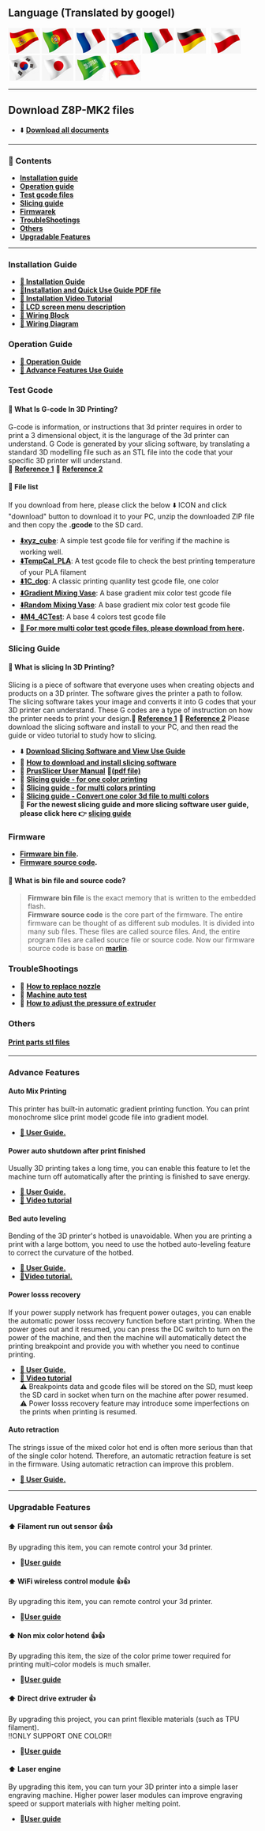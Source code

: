 ## Language (Translated by googel)
[![](../lanpic/ES.png)](https://github-com.translate.goog/ZONESTAR3D/Z8P/tree/main/Z8P-MK2?_x_tr_sl=en&_x_tr_tl=es)
[![](../lanpic/PT.png)](https://github-com.translate.goog/ZONESTAR3D/Z8P/tree/main/Z8P-MK2?_x_tr_sl=en&_x_tr_tl=pt)
[![](../lanpic/FR.png)](https://github-com.translate.goog/ZONESTAR3D/Z8P/tree/main/Z8P-MK2?_x_tr_sl=en&_x_tr_tl=fr)
[![](../lanpic/RU.png)](https://github-com.translate.goog/ZONESTAR3D/Z8P/tree/main/Z8P-MK2?_x_tr_sl=en&_x_tr_tl=ru)
[![](../lanpic/IT.png)](https://github-com.translate.goog/ZONESTAR3D/Z8P/tree/main/Z8P-MK2?_x_tr_sl=en&_x_tr_tl=it)
[![](../lanpic/DE.png)](https://github-com.translate.goog/ZONESTAR3D/Z8P/tree/main/Z8P-MK2?_x_tr_sl=en&_x_tr_tl=de)
[![](../lanpic/PL.png)](https://github-com.translate.goog/ZONESTAR3D/Z8P/tree/main/Z8P-MK2?_x_tr_sl=en&_x_tr_tl=pl)
[![](../lanpic/KR.png)](https://github-com.translate.goog/ZONESTAR3D/Z8P/tree/main/Z8P-MK2?_x_tr_sl=en&_x_tr_tl=ko)
[![](../lanpic/JP.png)](https://github-com.translate.goog/ZONESTAR3D/Z8P/tree/main/Z8P-MK2?_x_tr_sl=en&_x_tr_tl=ja)
[![](../lanpic/SA.png)](https://github-com.translate.goog/ZONESTAR3D/Z8P/tree/main/Z8P-MK2?_x_tr_sl=en&_x_tr_tl=ar)
[![](../lanpic/CN.png)](https://github-com.translate.goog/ZONESTAR3D/Z8P/tree/main/Z8P-MK2?_x_tr_sl=en&_x_tr_tl=zh-CN)

------
## Download Z8P-MK2 files
- :arrow_down: [**Download all documents**]()  

------
### :book: Contents
- **[Installation guide](#installation-guide)**  
- **[Operation guide](#operation-guide)**  
- **[Test gcode files](#test-gcode)**
- **[Slicing guide](#slicing-guide)**
- **[Firmwarek](#firmware)**
- **[TroubleShootings](#troubleshootings)**
- **[Others](#print-parts-stl-files)**
- **[Upgradable Features](#upgradable-features)**

-----
### Installation Guide
- **[:book: Installation Guide](./1-Installation_Guide/readme.md)** 
- **[:blue_book:Installation and Quick Use Guide PDF file](./Z8PMK2_Installation_and_quick_use_guide.pdf)**
- **[:movie_camera: Installation Video Tutorial](https://youtu.be/Xa3Q1m6HbDI)** 
- **[:book: LCD screen menu description](./2-Operation_Guide/DWIN_LCD_screen_Menu_Description/readme.md)**
- **[:art: Wiring Block](./1-Installation_Guide/Z8PMK2_Wiring_Block.jpg)**
- **[:art: Wiring Diagram](./1-Installation_Guide/Z8PM4-MK2_Wiring_Diagram.jpg)**

### Operation Guide
- **[:book: Operation Guide](./2-Operation_Guide/readme.md)** 
- **[:book: Advance Features Use Guide](#advance-features)**

### Test Gcode
#### :pencil: What Is G-code In 3D Printing?
G-code is information, or instructions that 3d printer requires in order to print a 3 dimensional object, it is the langurage of the 3d printer can understand. G Code is generated by your slicing software, by translating a standard 3D modelling file such as an STL file into the code that your specific 3D printer will understand.    
:page_with_curl: [**Reference 1**](https://beginner3dprinting.com/what-is-g-code-in-3d-printing/)  :page_with_curl: [**Reference 2**](https://www.reprap.org/wiki/G-code)     
#### :book: File list
If you download from here, please click the below :arrow_down: ICON and click "download" button to download it to your PC, unzip the downloaded ZIP file and then copy the **.gcode** to the SD card.
- **[:arrow_down:xyz_cube](./3-TestGcode/xyz_cube.zip)**: A simple test gcode file for verifing if the machine is working well.  
- **[:arrow_down:TempCal_PLA](./3-TestGcode/TempCal_PLA.zip)**: A test gcode file to check the best printing temperature of your PLA filament
- **[:arrow_down:1C_dog](./3-TestGcode/dog.zip)**: A classic printing quanlity test gcode file, one color
- **[:arrow_down:Gradient Mixing Vase](./3-TestGcode/GradientMix_Vase.zip)**: A base gradient mix color test gcode file
- **[:arrow_down:Random Mixing Vase](./3-TestGcode/RandomMix_Vase.zip)**: A base gradient mix color test gcode file
- **[:arrow_down:M4_4CTest](./3-TestGcode/M4_4CTest.zip)**: A base 4 colors test gcode file
- **[:file_folder: For more multi color test gcode files, please download from here](https://github.com/ZONESTAR3D/Slicing-Guide/tree/master/PrusaSlicer/test_gcode/M4/readme.md).**

### Slicing Guide
#### :pencil: What is slicing In 3D Printing?
Slicing is a piece of software that everyone uses when creating objects and products on a 3D printer. The software gives the printer a path to follow. The slicing software takes your image and converts it into G codes that your 3D printer can understand. These G codes are a type of instruction on how the printer needs to print your design.:page_with_curl: [**Reference 1**](https://loveandrobots.com/what-is-slicing-in-3d-printing/)  :page_with_curl: [**Reference 2**](https://en.wikipedia.org/wiki/Slicer_(3D_printing))     
Please download the slicing software and install to your PC, and then read the guide or video tutorial to study how to slicing.
- :arrow_down: [**Download Slicing Software and View Use Guide**](./4-SlicingGuide/readme.md)
- :movie_camera: [**How to download and install slicing software**](https://youtu.be/SgyXD-kQIeo)  
- :book: [**PrusSlicer User Manual**](./4.Slicing/readme.md)  :blue_book:[**(pdf file)**](./4.Slicing/readme.pdf)  
- :movie_camera: [**Slicing guide - for one color printing**](https://youtu.be/SgyXD-kQIeo4)  
- :movie_camera: [**Slicing guide - for multi colors printing**](https://youtu.be/AIKrszmxvE4)    
- :movie_camera: [**Slicing guide - Convert one color 3d file to multi colors**](https://youtu.be/2LJu4G0T4Zg)    
:star2: **For the newest slicing guide and more slicing software user guide, please click here :point_right: [slicing guide](https://github.com/ZONESTAR3D/Slicing-Guide)**

### Firmware
- **[Firmware bin file](https://github.com/ZONESTAR3D/Firmware/tree/master/Z8/Z8P/Z8PM4-MK2).**  
- **[Firmware source code](https://github.com/ZONESTAR3D/source-code-for-3d-printer).**
#### :pencil: What is bin file and source code?
> **Firmware bin file** is the exact memory that is written to the embedded flash.  
> **Firmware source code** is the core part of the firmware. The entire firmware can be thought of as different sub modules. It is divided into many sub files. These files are called source files. And, the entire program files are called source file or source code. Now our firmware source code is base on [**marlin**](https://www.marlinfw.org).

### TroubleShootings
- :movie_camera: [**How to replace nozzle**](https://youtu.be/N3-aCQg5XYI)
- :movie_camera: [**Machine auto test**](https://youtu.be/Mf92BlmKA0A)
- :movie_camera: [**How to adjust the pressure of extruder**](https://youtu.be/UYairVqN7H0)    

### Others
#### [Print parts stl files](./5-PrintParts/readme.md)

----
### Advance Features
#### Auto Mix Printing
This printer has built-in automatic gradient printing function. You can print monochrome slice print model gcode file into gradient model.
- **[:book: User Guide.](./Auto_Color_Mixing/readme.md)**   
<!-- - **[:movie_camera: Video tutorial]()**    -->

#### Power auto shutdown after print finished
Usually 3D printing takes a long time, you can enable this feature to let the machine turn off automatically after the printing is finished to save energy.   
- **[:book: User Guide.](./2-Operation_Guide/Auto_Shutdown/readme.md)** 
- **[:movie_camera: Video tutorial](https://youtu.be/SJLpmJL-tG4)**  

#### Bed auto leveling
Bending of the 3D printer's hotbed is unavoidable. When you are printing a print with a large bottom, you need to use the hotbed auto-leveling feature to correct the curvature of the hotbed.   
- **[:book: User Guide.](./2-Operation_Guide/Bed_Auto_Leveling/readme.md)** 
- **[:movie_camera:Video tutorial.](https://youtu.be/Zoyl6PybsUk)**

#### Power losss recovery 
If your power supply network has frequent power outages, you can enable the automatic power losss recovery function before start printing. When the power goes out and it resumed, you can press the DC switch to turn on the power of the machine, and then the machine will automatically detect the printing breakpoint and provide you with whether you need to continue printing. 
- **[:book: User Guide.](./2-Operation_Guide/Power_Loss_Recovery/readme.md)** 
- **[:movie_camera: Video tutorial](https://youtu.be/f-PpasByiiE)**     
  :warning: Breakpoints data and gcode files will be stored on the SD, must keep the SD card in socket when turn on the machine after power resumed.       
  :warning: Power losss recovery feature may introduce some imperfections on the prints when printing is resumed.

#### Auto retraction
The strings issue of the mixed color hot end is often more serious than that of the single color hotend. Therefore, an automatic retraction feature is set in the firmware. Using automatic retraction can improve this problem.  
- **[:book: User Guide.](./2-Operation_Guide/Auto_Retraction/readme.md)**  
<!-- - **[:movie_camera: Video tutorial]()**    -->

------
### Upgradable Features
#### :arrow_up: Filament run out sensor :+1::+1:
By upgrading this item, you can remote control your 3d printer.    
- :book:**[User guide](https://github.com/ZONESTAR3D/Upgrade-kit-guide/tree/main/FROD)**   

#### :arrow_up: WiFi wireless control module :+1::+1:
By upgrading this item, you can remote control your 3d printer.    
- :book:**[User guide](https://github.com/ZONESTAR3D/Upgrade-kit-guide/blob/main/WiFi)**    

#### :arrow_up: Non mix color hotend :+1::+1:
By upgrading this item, the size of the color prime tower required for printing multi-color models is much smaller.     
- :book:**[User guide](https://github.com/ZONESTAR3D/Upgrade-kit-guide/tree/main/HOTEND/E4%204-IN-1-OUT%20Non-Mixing%20Color%20Hotend)**    

<!-- #### :arrow_up: High flow Hotend :+1:
By upgrading this project, the machine can print faster and support more types of high temperature filaments.      
!!ONLY SUPPORT ONE COLOR!!    
- :book:**[User guide]()**     -->

#### :arrow_up: Direct drive extruder :+1:
By upgrading this project, you can print flexible materials (such as TPU filament).    
!!ONLY SUPPORT ONE COLOR!!     
- :book:**[User guide](https://github.com/ZONESTAR3D/Upgrade-kit-guide/tree/main/Direct_Drive_Extrruder)**    

#### :arrow_up: Laser engine
By upgrading this item, you can turn your 3D printer into a simple laser engraving machine. Higher power laser modules can improve engraving speed or support materials with higher melting point.    
- :book:**[User guide](https://github.com/ZONESTAR3D/Upgrade-kit-guide/tree/main/Laser_Engraving)**    

 
